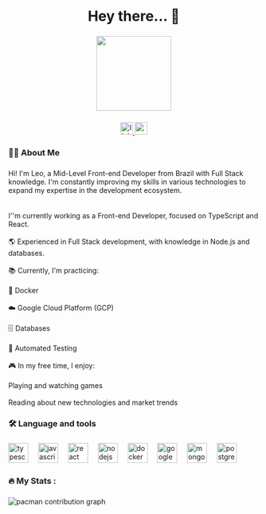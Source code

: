 <h1 align="center">Hey there... 👋</h1>

###

<div align="center">
  <img height="150" src="https://media.giphy.com/media/v1.Y2lkPTc5MGI3NjExbGl1bm9haTloYnFoMG50emV3Ymg4OGd3NncxaHZwY3FyaDR6cGFibiZlcD12MV9naWZzX3NlYXJjaCZjdD1n/0lGd2OXXHe4tFhb7Wh/giphy.gif"  />
</div>

###

<div align="center">
  <a href="https://www.linkedin.com/in/leonardo-a-campos/" target="_blank">
    <img src="https://img.shields.io/static/v1?message=LinkedIn&logo=linkedin&label=&color=0077B5&logoColor=white&labelColor=&style=for-the-badge" height="25" alt="linkedin logo"  />
  </a>
  <a href="leocampos.in@gmail.com" target="_blank">
    <img src="https://img.shields.io/static/v1?message=Gmail&logo=gmail&label=&color=D14836&logoColor=white&labelColor=&style=for-the-badge" height="25" alt="gmail logo"  />
  </a>
</div>

###

<h3 align="left">👩‍💻  About Me</h3>

###

<p align="left">Hi! I'm Leo, a Mid-Level Front-end Developer from Brazil with Full Stack knowledge. I'm constantly improving my skills in various technologies to expand my expertise in the development ecosystem.<br><br><br>I''m currently working as a Front-end Developer, focused on TypeScript and React.<br><br>🌎 Experienced in Full Stack development, with knowledge in Node.js and databases.<br><br>📚 Currently, I'm practicing:<br><br>🐳 Docker<br><br>☁️ Google Cloud Platform (GCP)<br><br>🗄️ Databases<br><br>🧪 Automated Testing<br><br>🎮 In my free time, I enjoy:<br><br>Playing and watching games<br><br>Reading about new technologies and market trends</p>

###

<h3 align="left">🛠 Language and tools</h3>

###

<div align="left">
  <img src="https://cdn.jsdelivr.net/gh/devicons/devicon/icons/typescript/typescript-original.svg" height="40" alt="typescript logo"  />
  <img width="12" />
  <img src="https://cdn.jsdelivr.net/gh/devicons/devicon/icons/javascript/javascript-original.svg" height="40" alt="javascript logo"  />
  <img width="12" />
  <img src="https://cdn.jsdelivr.net/gh/devicons/devicon/icons/react/react-original.svg" height="40" alt="react logo"  />
  <img width="12" />
  <img src="https://cdn.jsdelivr.net/gh/devicons/devicon/icons/nodejs/nodejs-original.svg" height="40" alt="nodejs logo"  />
  <img width="12" />
  <img src="https://cdn.jsdelivr.net/gh/devicons/devicon/icons/docker/docker-plain-wordmark.svg" height="40" alt="docker logo"  />
  <img width="12" />
  <img src="https://cdn.jsdelivr.net/gh/devicons/devicon/icons/googlecloud/googlecloud-original.svg" height="40" alt="googlecloud logo"  />
  <img width="12" />
  <img src="https://cdn.jsdelivr.net/gh/devicons/devicon/icons/mongodb/mongodb-original.svg" height="40" alt="mongodb logo"  />
  <img width="12" />
  <img src="https://cdn.jsdelivr.net/gh/devicons/devicon/icons/postgresql/postgresql-original.svg" height="40" alt="postgresql logo"  />
</div>

###

<h3 align="left">🔥   My Stats :</h3>

###

<picture>
  <source media="(prefers-color-scheme: dark)" srcset="https://raw.githubusercontent.com/CamposLeo95/CamposLeo95/output/pacman-contribution-graph-dark.svg">
  <source media="(prefers-color-scheme: light)" srcset="https://raw.githubusercontent.com/CamposLeo95/CamposLeo95/output/pacman-contribution-graph.svg">
  <img alt="pacman contribution graph" src="https://raw.githubusercontent.com/CamposLeo95/CamposLeo95/output/pacman-contribution-graph.svg">
</picture>

###
